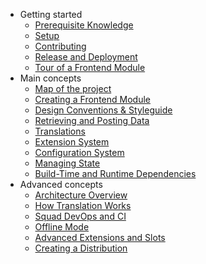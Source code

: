 - Getting started
  - [Prerequisite Knowledge](/getting_started/prerequisites.md)
  - [Setup](/getting_started/setup.md)
  - [Contributing](/getting_started/contributing.md)
  - [Release and Deployment](/getting_started/release_and_deployment.md)
  - [Tour of a Frontend Module](/getting_started/tour.md)
- Main concepts
  - [Map of the project](/main/map.md)
  - [Creating a Frontend Module](/main/creating_a_microfrontend.md)
  - [Design Conventions & Styleguide](/main/carbon.md)
  - [Retrieving and Posting Data](/main/data.md)
  - [Translations](/main/translations.md)
  - [Extension System](/main/extensions.md)
  - [Configuration System](/main/config.md)
  - [Managing State](/main/state.md)
  - [Build-Time and Runtime Dependencies](/main/deps.md)
- Advanced concepts
  - [Architecture Overview](/advanced/architecture.md)
  - [How Translation Works](/advanced/translations.md)
  - [Squad DevOps and CI](/advanced/squad_devops.md)
  - [Offline Mode](/advanced/offline.md)
  - [Advanced Extensions and Slots](/advanced/extensions.md)
  - [Creating a Distribution](/advanced/distribution.md)

